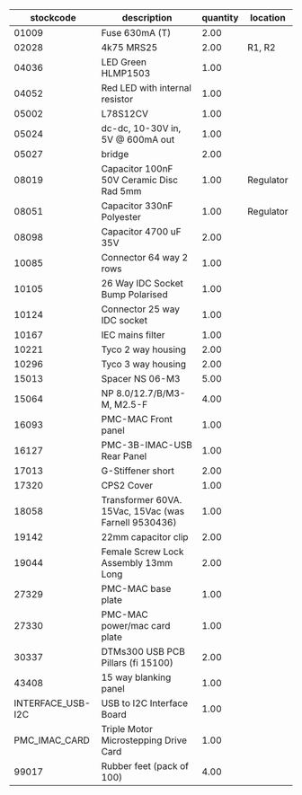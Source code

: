 |stockcode|description|quantity|location|
|---------|-----------|--------|--------|
|01009|Fuse 630mA (T)|2.00||
|02028|4k75 MRS25|2.00|R1, R2|
|04036|LED Green HLMP1503|1.00||
|04052|Red LED with internal resistor|1.00||
|05002|L78S12CV|1.00||
|05024|dc-dc, 10-30V in,  5V @ 600mA out|1.00||
|05027|bridge|2.00||
|08019|Capacitor 100nF 50V Ceramic Disc Rad 5mm|1.00|Regulator|
|08051|Capacitor 330nF Polyester|1.00|Regulator|
|08098|Capacitor 4700 uF 35V|2.00||
|10085|Connector  64 way 2 rows|1.00||
|10105|26 Way IDC Socket Bump Polarised|1.00||
|10124|Connector 25 way IDC socket|1.00||
|10167|IEC mains filter|1.00||
|10221|Tyco 2 way housing|2.00||
|10296|Tyco 3 way housing|2.00||
|15013|Spacer NS 06-M3|5.00||
|15064|NP 8.0/12.7/B/M3-M, M2.5-F|4.00||
|16093|PMC-MAC Front panel|1.00||
|16127|PMC-3B-IMAC-USB Rear Panel|1.00||
|17013|G-Stiffener short|2.00||
|17320|CPS2 Cover|1.00||
|18058|Transformer 60VA. 15Vac, 15Vac (was Farnell 9530436)|1.00||
|19142|22mm capacitor clip|2.00||
|19044|Female Screw Lock Assembly 13mm Long|2.00||
|27329|PMC-MAC base plate|1.00||
|27330|PMC-MAC power/mac card plate|1.00||
|30337|DTMs300 USB PCB Pillars (fi 15100)|2.00||
|43408|15 way blanking panel|1.00||
|INTERFACE_USB-I2C|USB to I2C Interface Board|1.00||
|PMC_IMAC_CARD|Triple Motor Microstepping Drive Card|1.00||
|99017|Rubber feet (pack of 100)|4.00||

